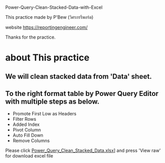 Power-Query-Clean-Stacked-Data-with-Excel

This practice made by P'Bew (วิศรกรรีพอร์ต)

website https://reportingengineer.com/

Thanks for the practice.

# about This practice

## We will clean stacked data from 'Data' sheet.

## To the right format table by Power Query Editor with multiple steps as below.
- Promote First Low as Headers
- Filter Rows
- Added Index
- Pivot Column
- Auto Fill Down
- Remove Columns

Please click [Power_Query_Clean_Stacked_Data.xlsx](https://github.com/tamakuku/data-science-bootcamp9/blob/c1e98bf7be12f631fe9e6bc641a848bfda912102/Portfolio-Project/Excel/Power%20Query%20for%20Clean%20Stacked%20Data/Power_Query_Clean_Stacked_Data.xlsx)] and press 'View raw' for download excel file